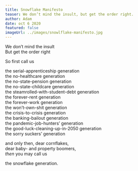 ```yaml
---
title: Snowflake Manifesto
teaser: We don’t mind the insult, but get the order right.
author: Adam
date: oct 6 2020
featured: false
imageUrl: ../images/snowlflake-manifesto.jpg
---
```


We don’t mind the insult  
But get the order right

So first call us

the serial-apprenticeship generation  
the no-healthcare generation  
the no-state-pension generation  
the no-state-childcare generation  
the steamrolled-with-student-debt generation  
the forever-rent generation  
the forever-work generation  
the won’t-own-shit generation  
the crisis-to-crisis generation  
the banking-bailout generation  
the pandemic-job-hunters’ generation  
the good-luck-cleaning-up-in-2050 generation  
the sorry suckers’ generation

and only then, dear cornflakes,  
dear baby- and property boomers,  
<em>then</em> you may call us

the snowflake generation.
